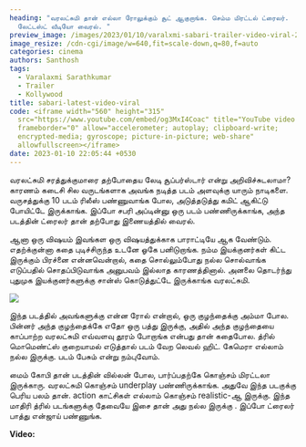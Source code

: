 ```yaml
---
heading: "வரலட்சுமி தான் எல்லா ரோலுக்கும் சூட் ஆகுறாங்க. செம்ம மிரட்டல் ட்ரைலர்.
  லேட்டஸ்ட் வீடியோ வைரல். "
preview_image: /images/2023/01/10/varalxmi-sabari-trailer-video-viral-2-.jpg
image_resize: /cdn-cgi/image/w=640,fit=scale-down,q=80,f=auto
categories: cinema
authors: Santhosh
tags:
  - Varalaxmi Sarathkumar
  - Trailer
  - Kollywood
title: sabari-latest-video-viral
code: <iframe width="560" height="315"
  src="https://www.youtube.com/embed/og3MxI4Coac" title="YouTube video player"
  frameborder="0" allow="accelerometer; autoplay; clipboard-write;
  encrypted-media; gyroscope; picture-in-picture; web-share"
  allowfullscreen></iframe>
date: 2023-01-10 22:05:44 +0530
---
```

வரலட்சுமி சரத்துக்குமாரை தற்போதைய லேடி சூப்பர்ஸ்டார் என்று அறிவிச்சுடலாமா? காரணம் கடைசி சில வருடங்களாக அவங்க நடித்த படம் அளவுக்கு யாரும் நாடிகளை. வருசத்துக்கு 10 படம் ரிலீஸ் பண்ணுவாங்க போல, அடுத்தடுத்து கமிட் ஆகிட்டு போயிட்டே இருக்காங்க. இப்போ சபரி அப்டின்னு ஒரு படம் பண்ணிருக்காங்க, அந்த படத்தின் ட்ரைலர் தான் தற்போது இணையத்தில் வைரல்.

ஆனா ஒரு விஷயம் இவங்கள ஒரு விஷயத்துக்காக பாராட்டியே ஆக வேண்டும். எதற்க்குன்னா கதை புடிச்சிருந்த உடனே ஓகே பனிடுறாங்க. நம்ம இயக்குனர்கள் கிட்ட இருக்கும் பிரச்னை என்னவென்றால், கதை சொல்லும்போது நல்ல சொல்வாங்க எடுப்பதில் சொதப்பிடுவாங்க அனுபவம் இல்லாத காரணத்தினால். அனலை தொடர்ந்து புதுமுக இயக்குனர்களுக்கு சான்ஸ் கொடுத்துட்டே இருக்காங்க வரலட்சுமி.

![](/images/2023/01/10/varalxmi-sabari-trailer-video-viral-1-.jpg)

இந்த படத்தில் அவங்களுக்கு என்ன ரோல் என்றால், ஒரு குழந்தைக்கு அம்மா போல. பின்னர் அந்த குழந்தைக்கே எதோ ஒரு பத்து இருக்கு, அதில் அந்த குழந்தையை காப்பாற்ற வரலட்சுமி எவ்வளவு தூரம் போறாங்க என்பது தான் கதைபோல. த்ரில் மொமெண்ட்ஸ் குறையாமல் எடுத்தால் படம் வேற லெவல் ஹிட். கேமெரா எல்லாம் நல்ல இருக்கு. படம் பேசும் என்று நம்புவோம். 

மைம் கோபி தான் படத்தின் வில்லன் போல, பார்ப்பதற்கே கொஞ்சம் மிரட்டலா இருக்காரு. வரலட்சுமி கொஞ்சம் underplay பண்ணிருக்காங்க. அதுவே இந்த படகுக்கு பெரிய பலம் தான். action காட்சிகள் எல்லாம் கொஞ்சம் realistic-ஆ இருக்கு. இந்த மாதிரி த்ரில் படங்களுக்கு தேவையே இசை தான் அது நல்ல இருக்கு . இப்போ ட்ரைலர் பாத்து என்ஜாய் பண்ணுங்க. 

**V﻿ideo:**